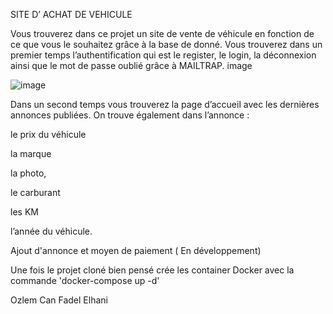 SITE D’ ACHAT DE VEHICULE

Vous trouverez dans ce projet un site de vente de véhicule en fonction de ce que vous le souhaitez grâce à la base de donné. 
Vous trouverez dans un premier temps l’authentification qui est le register, le login, la déconnexion ainsi que le mot de passe oublié grâce à MAILTRAP. image

![image](https://user-images.githubusercontent.com/75030061/167165367-100ac897-2dd9-4c1e-9266-6bfa8822faa7.png)


Dans un second temps vous trouverez la page d’accueil avec les dernières annonces publiées. On trouve également dans l’annonce :

le prix du véhicule

la marque

la photo,

le carburant

les KM

l’année du véhicule.

Ajout d'annonce et moyen de paiement ( En développement)

Une fois le projet cloné bien pensé crée les container Docker avec la commande 'docker-compose up -d'

Ozlem Can Fadel Elhani

